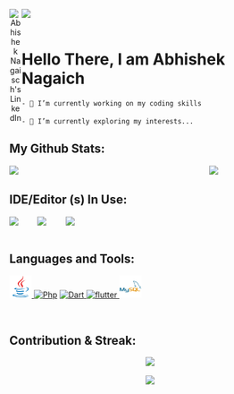 <p align="center"> 
<a href="https://www.linkedin.com/in/abhishek-nagaich-14bb73192">
<img align="left" alt="Abhishek Nagaisch's LinkedIn" width="22px" src="https://raw.githubusercontent.com/peterthehan/peterthehan/master/assets/linkedin.svg" /> </a>
<img align="left" width="28px" src="https://github.com/claytonjhamilton/claytonjhamilton/blob/main/images/waving_hand.gif">


</p>
<br> <br>

<h1 align="left">Hello There, I am Abhishek Nagaich</h1>


```
- 🔭 I’m currently working on my coding skills

- 🌱 I’m currently exploring my interests...
```

## My Github Stats:
<img width="50%" src="https://github-readme-stats.vercel.app/api?username=abhisheknagaich123"> <img align="right" width="29%" src="https://github-readme-stats.vercel.app/api/top-langs/?username=abhisheknagaich123"> 


## IDE/Editor (s) In Use:
<img align="left" width="10%" src="https://img.shields.io/badge/IntelliJIDEA-000000.svg?style=for-the-badge&logo=intellij-idea&logoColor=white">
<img align="left" width="10%" src="https://img.shields.io/badge/Visual%20Studio%20Code-0078d7.svg?style=for-the-badge&logo=visual-studio-code&logoColor=white">
<img align="left" width="13%" src="https://cdn.jsdelivr.net/gh/devicons/devicon/icons/androidstudio/androidstudio-plain-wordmark.svg">
<br>
<br>


<!--- Flags --->
## Languages and Tools: 
<a href="https://www.java.com"> <img src="https://raw.githubusercontent.com/devicons/devicon/master/icons/java/java-original.svg" alt="java" width="40" height="40"/> </a>
<a href="https://www.php.org"> <img src="https://cdn.jsdelivr.net/gh/devicons/devicon/icons/php/php-original.svg" alt="Php" width="40" height="40" /></a>
<a href="https://dart.dev/tools/dart-doc"> <img src="https://cdn.jsdelivr.net/gh/devicons/devicon/icons/dart/dart-plain-wordmark.svg" alt="Dart" width="60" height="40"/> </a>
<a href="https://flutter.dev/?gclid=CjwKCAjwqauVBhBGEiwAXOepkZKrQXs1uClyEf-GlWh1ePDqwuShWFTX0V5CEQJQHqSKfEDVtNSueBoCe2oQAvD_BwE&gclsrc=aw.ds"> <img src="https://cdn.jsdelivr.net/gh/devicons/devicon/icons/flutter/flutter-original.svg" alt="flutter" width="60" height="40"/> </a>
<a href="https://www.mysql.com/"> <img src="https://raw.githubusercontent.com/devicons/devicon/master/icons/mysql/mysql-original-wordmark.svg" alt="mysql" width="40" height="40"/> </a>

<br>





## Contribution & Streak:
<p align="center" >
<img width="50%" src="https://github-readme-streak-stats.herokuapp.com?user=abhisheknagaich123">
</p> 
<p align="center">
<img width="120%"  src="https://camo.githubusercontent.com/6038c8f1fd8f60de75477470e5a87210e9256202e01dfba9986446304a0f0254/68747470733a2f2f63617073756c652d72656e6465722e76657263656c2e6170702f6170693f747970653d776176696e6726636f6c6f723d6772616469656e74266865696768743d36302673656374696f6e3d666f6f746572">
</p>

